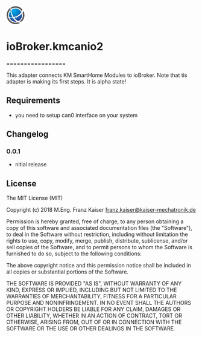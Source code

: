 ![Logo](admin/kmcanio2.png)
# ioBroker.kmcanio2
=================

This adapter connects KM SmartHome Modules to ioBroker.
Note that tis adapter is making its first steps. 
It is alpha state!

## Requirements
* you need to setup can0 interface on your system  

## Changelog

### 0.0.1
* nitial release

## License
The MIT License (MIT)

Copyright (c) 2018 M.Eng. Franz Kaiser <franz.kaiser@kaiser-mechatronik.de>

Permission is hereby granted, free of charge, to any person obtaining a copy
of this software and associated documentation files (the "Software"), to deal
in the Software without restriction, including without limitation the rights
to use, copy, modify, merge, publish, distribute, sublicense, and/or sell
copies of the Software, and to permit persons to whom the Software is
furnished to do so, subject to the following conditions:

The above copyright notice and this permission notice shall be included in
all copies or substantial portions of the Software.

THE SOFTWARE IS PROVIDED "AS IS", WITHOUT WARRANTY OF ANY KIND, EXPRESS OR
IMPLIED, INCLUDING BUT NOT LIMITED TO THE WARRANTIES OF MERCHANTABILITY,
FITNESS FOR A PARTICULAR PURPOSE AND NONINFRINGEMENT. IN NO EVENT SHALL THE
AUTHORS OR COPYRIGHT HOLDERS BE LIABLE FOR ANY CLAIM, DAMAGES OR OTHER
LIABILITY, WHETHER IN AN ACTION OF CONTRACT, TORT OR OTHERWISE, ARISING FROM,
OUT OF OR IN CONNECTION WITH THE SOFTWARE OR THE USE OR OTHER DEALINGS IN
THE SOFTWARE.
